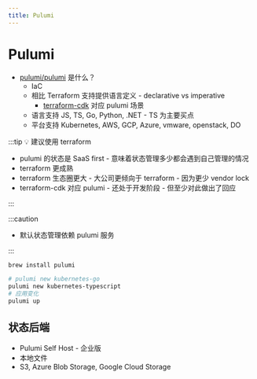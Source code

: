 ```yaml
---
title: Pulumi
---
```


# Pulumi

- [pulumi/pulumi](https://github.com/pulumi/pulumi) 是什么？
  - IaC
  - 相比 Terraform 支持提供语言定义 - declarative vs imperative
    - [terraform-cdk](https://github.com/hashicorp/terraform-cdk) 对应 pulumi 场景
  - 语言支持 JS, TS, Go, Python, .NET - TS 为主要买点
  - 平台支持 Kubernetes, AWS, GCP, Azure, vmware, openstack, DO

:::tip 💡 建议使用 terraform

- pulumi 的状态是 SaaS first - 意味着状态管理多少都会遇到自己管理的情况
- terraform 更成熟
- terraform 生态圈更大 - 大公司更倾向于 terraform - 因为更少 vendor lock
- terraform-cdk 对应 pulumi - 还处于开发阶段 - 但至少对此做出了回应

:::

:::caution

- 默认状态管理依赖 pulumi 服务

:::

```bash
brew install pulumi

# pulumi new kubernetes-go
pulumi new kubernetes-typescript
# 应用变化
pulumi up
```

## 状态后端

- Pulumi Self Host - 企业版
- 本地文件
- S3, Azure Blob Storage, Google Cloud Storage
